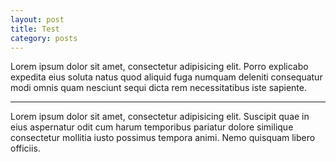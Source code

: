 ```yaml
---
layout: post
title: Test
category: posts
---
```


Lorem ipsum dolor sit amet, consectetur adipisicing elit. Porro explicabo expedita eius soluta natus quod aliquid fuga numquam deleniti consequatur modi omnis quam nesciunt sequi dicta rem necessitatibus iste sapiente.

---

Lorem ipsum dolor sit amet, consectetur adipisicing elit. Suscipit quae in eius aspernatur odit cum harum temporibus pariatur dolore similique consectetur mollitia iusto possimus tempora animi. Nemo quisquam libero officiis.